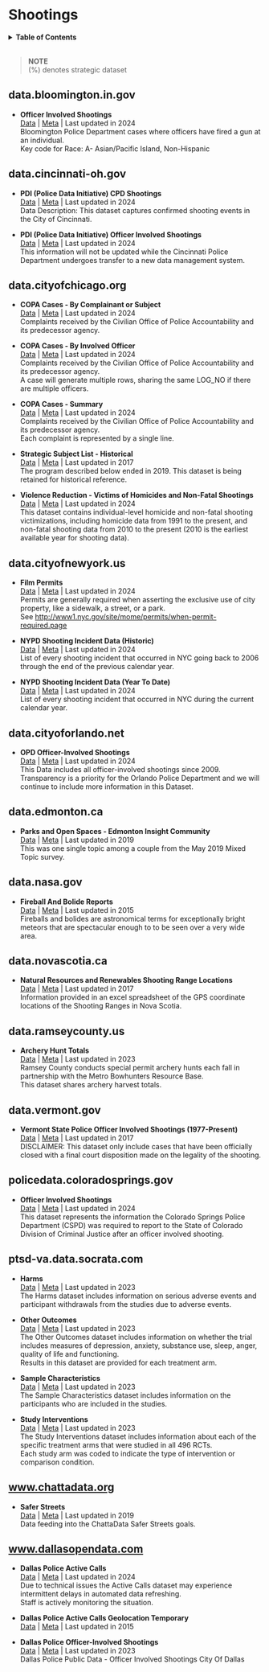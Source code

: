 # Shootings

<details id="table-of-contents"><summary><strong>Table of Contents</strong></summary>

- [data.bloomington.in.gov](#databloomingtoningov)
- [data.cincinnati-oh.gov](#datacincinnati-ohgov)
- [data.cityofchicago.org](#datacityofchicagoorg)
- [data.cityofnewyork.us](#datacityofnewyorkus)
- [data.cityoforlando.net](#datacityoforlandonet)
- [data.edmonton.ca](#dataedmontonca)
- [data.nasa.gov](#datanasagov)
- [data.novascotia.ca](#datanovascotiaca)
- [data.ramseycounty.us](#dataramseycountyus)
- [data.vermont.gov](#datavermontgov)
- [policedata.coloradosprings.gov](#policedatacoloradospringsgov)
- [ptsd-va.data.socrata.com](#ptsd-vadatasocratacom)
- [www.chattadata.org](#wwwchattadataorg)
- [www.dallasopendata.com](#wwwdallasopendatacom)

</details><br>

> **NOTE**  
> (%) denotes strategic dataset

## data.bloomington.in.gov

- **Officer Involved Shootings**  
  [Data](https://data.bloomington.in.gov/resource/63j3-n7jh.json) | [Meta](https://data.bloomington.in.gov/api/views/63j3-n7jh) | Last updated in 2024  
  Bloomington Police Department cases where officers have fired a gun at an individual.   
  Key code for Race: A- Asian/Pacific Island, Non-Hispanic

## data.cincinnati-oh.gov

- **PDI (Police Data Initiative) CPD Shootings**  
  [Data](https://data.cincinnati-oh.gov/resource/7a3r-kxji.json) | [Meta](https://data.cincinnati-oh.gov/api/views/7a3r-kxji) | Last updated in 2024  
  Data Description: This dataset captures confirmed shooting events in the City of Cincinnati. 

- **PDI (Police Data Initiative) Officer Involved Shootings**  
  [Data](https://data.cincinnati-oh.gov/resource/r6q4-muts.json) | [Meta](https://data.cincinnati-oh.gov/api/views/r6q4-muts) | Last updated in 2024  
  This information will not be updated while the Cincinnati Police Department undergoes transfer to a new data management system. 

## data.cityofchicago.org

- **COPA Cases - By Complainant or Subject**  
  [Data](https://data.cityofchicago.org/resource/vnz2-rmie.json) | [Meta](https://data.cityofchicago.org/api/views/vnz2-rmie) | Last updated in 2024  
  Complaints received by the Civilian Office of Police Accountability and its predecessor agency. 

- **COPA Cases - By Involved Officer**  
  [Data](https://data.cityofchicago.org/resource/ufxy-tgry.json) | [Meta](https://data.cityofchicago.org/api/views/ufxy-tgry) | Last updated in 2024  
  Complaints received by the Civilian Office of Police Accountability and its predecessor agency.   
  A case will generate multiple rows, sharing the same LOG_NO if there are multiple officers. 

- **COPA Cases - Summary**  
  [Data](https://data.cityofchicago.org/resource/mft5-nfa8.json) | [Meta](https://data.cityofchicago.org/api/views/mft5-nfa8) | Last updated in 2024  
  Complaints received by the Civilian Office of Police Accountability and its predecessor agency.   
  Each complaint is represented by a single line.

- **Strategic Subject List - Historical**  
  [Data](https://data.cityofchicago.org/resource/4aki-r3np.json) | [Meta](https://data.cityofchicago.org/api/views/4aki-r3np) | Last updated in 2017  
  The program described below ended in 2019. This dataset is being retained for historical reference. 

- **Violence Reduction - Victims of Homicides and Non-Fatal Shootings**  
  [Data](https://data.cityofchicago.org/resource/gumc-mgzr.json) | [Meta](https://data.cityofchicago.org/api/views/gumc-mgzr) | Last updated in 2024  
  This dataset contains individual-level homicide and non-fatal shooting victimizations, including homicide data from 1991 to the present, and non-fatal shooting data from 2010 to the present (2010 is the earliest available year for shooting data). 

## data.cityofnewyork.us

- **Film Permits**  
  [Data](https://data.cityofnewyork.us/resource/tg4x-b46p.json) | [Meta](https://data.cityofnewyork.us/api/views/tg4x-b46p) | Last updated in 2024  
  Permits are generally required when asserting the exclusive use of city property, like a sidewalk, a street, or a park.   
  See http://www1.nyc.gov/site/mome/permits/when-permit-required.page

- **NYPD Shooting Incident Data (Historic)**  
  [Data](https://data.cityofnewyork.us/resource/833y-fsy8.json) | [Meta](https://data.cityofnewyork.us/api/views/833y-fsy8) | Last updated in 2024  
  List of every shooting incident that occurred in NYC going back to 2006 through the end of the previous calendar year. 

- **NYPD Shooting Incident Data (Year To Date)**  
  [Data](https://data.cityofnewyork.us/resource/5ucz-vwe8.json) | [Meta](https://data.cityofnewyork.us/api/views/5ucz-vwe8) | Last updated in 2024  
  List of every shooting incident that occurred in NYC during the current calendar year. 

## data.cityoforlando.net

- **OPD Officer-Involved Shootings**  
  [Data](https://data.cityoforlando.net/resource/6kz6-6c7n.json) | [Meta](https://data.cityoforlando.net/api/views/6kz6-6c7n) | Last updated in 2024  
  This Data includes all officer-involved shootings since 2009. Transparency is a priority for the Orlando Police Department and we will continue to include more information in this Dataset. 

## data.edmonton.ca

- **Parks and Open Spaces - Edmonton Insight Community**  
  [Data](https://data.edmonton.ca/resource/m7zj-qu8k.json) | [Meta](https://data.edmonton.ca/api/views/m7zj-qu8k) | Last updated in 2019  
  This was one single topic among a couple from the May 2019 Mixed Topic survey. 

## data.nasa.gov

- **Fireball And Bolide Reports**  
  [Data](https://data.nasa.gov/resource/mc52-syum.json) | [Meta](https://data.nasa.gov/api/views/mc52-syum) | Last updated in 2015  
  Fireballs and bolides are astronomical terms for exceptionally bright meteors that are spectacular enough to to be seen over a very wide area. 

## data.novascotia.ca

- **Natural Resources and Renewables Shooting Range Locations**  
  [Data](https://data.novascotia.ca/resource/y6ef-ubk8.json) | [Meta](https://data.novascotia.ca/api/views/y6ef-ubk8) | Last updated in 2017  
  Information provided in an excel spreadsheet of the GPS coordinate locations of the Shooting Ranges in Nova Scotia.

## data.ramseycounty.us

- **Archery Hunt Totals**  
  [Data](https://data.ramseycounty.us/resource/rqqk-4y8k.json) | [Meta](https://data.ramseycounty.us/api/views/rqqk-4y8k) | Last updated in 2023  
  Ramsey County conducts special permit archery hunts each fall in partnership with the Metro Bowhunters Resource Base.   
  This dataset shares archery harvest totals.

## data.vermont.gov

- **Vermont State Police Officer Involved Shootings (1977-Present)**  
  [Data](https://data.vermont.gov/resource/du86-kfnp.json) | [Meta](https://data.vermont.gov/api/views/du86-kfnp) | Last updated in 2017  
  DISCLAIMER: This dataset only include cases that have been officially closed with a final court disposition made on the legality of the shooting. 

## policedata.coloradosprings.gov

- **Officer Involved Shootings**  
  [Data](https://policedata.coloradosprings.gov/resource/pzyt-rvyq.json) | [Meta](https://policedata.coloradosprings.gov/api/views/pzyt-rvyq) | Last updated in 2024  
  This dataset represents the information the Colorado Springs Police Department (CSPD) was required to report to the State of Colorado Division of Criminal Justice after an officer involved shooting. 

## ptsd-va.data.socrata.com

- **Harms**  
  [Data](https://ptsd-va.data.socrata.com/resource/r6kz-mc37.json) | [Meta](https://ptsd-va.data.socrata.com/api/views/r6kz-mc37) | Last updated in 2023  
  The Harms dataset includes information on serious adverse events and participant withdrawals from the studies due to adverse events. 

- **Other Outcomes**  
  [Data](https://ptsd-va.data.socrata.com/resource/wa9p-rfey.json) | [Meta](https://ptsd-va.data.socrata.com/api/views/wa9p-rfey) | Last updated in 2023  
  The Other Outcomes dataset includes information on whether the trial includes measures of depression, anxiety, substance use, sleep, anger, quality of life and functioning.   
  Results in this dataset are provided for each treatment arm.

- **Sample Characteristics**  
  [Data](https://ptsd-va.data.socrata.com/resource/yd5e-48pf.json) | [Meta](https://ptsd-va.data.socrata.com/api/views/yd5e-48pf) | Last updated in 2023  
  The Sample Characteristics dataset includes information on the participants who are included in the studies. 

- **Study Interventions**  
  [Data](https://ptsd-va.data.socrata.com/resource/jckr-i5ky.json) | [Meta](https://ptsd-va.data.socrata.com/api/views/jckr-i5ky) | Last updated in 2023  
  The Study Interventions dataset includes information about each of the specific treatment arms that were studied in all 496 RCTs.   
  Each study arm was coded to indicate the type of intervention or comparison condition. 

## www.chattadata.org

- **Safer Streets**  
  [Data](https://www.chattadata.org/resource/9d8e-4qyi.json) | [Meta](https://www.chattadata.org/api/views/9d8e-4qyi) | Last updated in 2019  
  Data feeding into the ChattaData Safer Streets goals.

## www.dallasopendata.com

- **Dallas Police Active Calls**  
  [Data](https://www.dallasopendata.com/resource/9fxf-t2tr.json) | [Meta](https://www.dallasopendata.com/api/views/9fxf-t2tr) | Last updated in 2024  
  Due to technical issues the Active Calls dataset may experience intermittent delays in automated data refreshing.  
  Staff is actively monitoring the situation.

- **Dallas Police Active Calls Geolocation Temporary**  
  [Data](https://www.dallasopendata.com/resource/h6rn-mvjs.json) | [Meta](https://www.dallasopendata.com/api/views/h6rn-mvjs) | Last updated in 2015

- **Dallas Police Officer-Involved Shootings**  
  [Data](https://www.dallasopendata.com/resource/4gmt-jyx2.json) | [Meta](https://www.dallasopendata.com/api/views/4gmt-jyx2) | Last updated in 2023  
  Dallas Police Public Data - Officer Involved Shootings City Of Dallas

